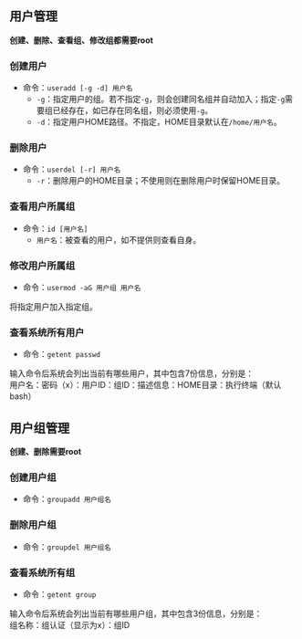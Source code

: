 ## 用户管理
**创建、删除、查看组、修改组都需要root**
### 创建用户
- 命令：`useradd [-g -d] 用户名`
  - `-g`：指定用户的组。若不指定`-g`，则会创建同名组并自动加入；指定`-g`需要组已经存在，如已存在同名组，则必须使用`-g`。
  - `-d`：指定用户HOME路径。不指定，HOME目录默认在`/home/用户名`。
### 删除用户
- 命令：`userdel [-r] 用户名`
  - `-r`：删除用户的HOME目录；不使用则在删除用户时保留HOME目录。
### 查看用户所属组
- 命令：`id [用户名]`
  - `用户名`：被查看的用户，如不提供则查看自身。
### 修改用户所属组
- 命令：`usermod -aG 用户组 用户名`

将指定用户加入指定组。
### 查看系统所有用户
- 命令：`getent passwd`

输入命令后系统会列出当前有哪些用户，其中包含7份信息，分别是：  
用户名：密码（x）：用户ID：组ID：描述信息：HOME目录：执行终端（默认bash）
## 用户组管理
**创建、删除需要root**
### 创建用户组
- 命令：`groupadd 用户组名`
### 删除用户组
- 命令：`groupdel 用户组名`
### 查看系统所有组
- 命令：`getent group`

输入命令后系统会列出当前有哪些用户组，其中包含3份信息，分别是：  
组名称：组认证（显示为x）：组ID